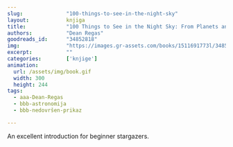 ```yaml
---
slug:              "100-things-to-see-in-the-night-sky"
layout:            knjiga
title:             "100 Things to See in the Night Sky: From Planets and Satellites to Meteors and Constellations, Your Guide to Stargazing"
authors:           "Dean Regas"
goodreads_id:      "34852818"
img:               "https://images.gr-assets.com/books/1511691773l/34852818.jpg"
excerpt:           ""
categories:        ['knjige']
animation:
  url: /assets/img/book.gif
  width: 300
  height: 244
tags:
  - aaa-Dean-Regas
  - bbb-astronomija
  - bbb-nedovršen-prikaz

---
```


An excellent introduction for beginner stargazers.